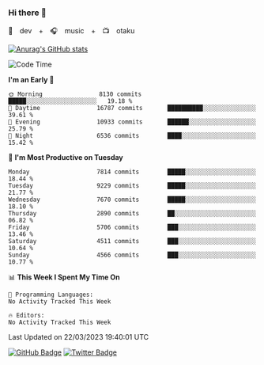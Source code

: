 ### Hi there 👋

🚀　dev　+　🎧　music　+　📺　otaku


[![Anurag's GitHub stats](https://github-readme-stats.vercel.app/api?username=koheitasaka&count_private=true&show_icons=true&theme=monokai)](https://github.com/koheitasaka/github-readme-stats)

<!--START_SECTION:waka-->
![Code Time](http://img.shields.io/badge/Code%20Time-1%2C161%20hrs%2023%20mins-blue)

**I'm an Early 🐤** 

```text
🌞 Morning                8130 commits        █████░░░░░░░░░░░░░░░░░░░░   19.18 % 
🌆 Daytime                16787 commits       ██████████░░░░░░░░░░░░░░░   39.61 % 
🌃 Evening                10933 commits       ██████░░░░░░░░░░░░░░░░░░░   25.79 % 
🌙 Night                  6536 commits        ████░░░░░░░░░░░░░░░░░░░░░   15.42 % 
```
📅 **I'm Most Productive on Tuesday** 

```text
Monday                   7814 commits        █████░░░░░░░░░░░░░░░░░░░░   18.44 % 
Tuesday                  9229 commits        █████░░░░░░░░░░░░░░░░░░░░   21.77 % 
Wednesday                7670 commits        █████░░░░░░░░░░░░░░░░░░░░   18.10 % 
Thursday                 2890 commits        ██░░░░░░░░░░░░░░░░░░░░░░░   06.82 % 
Friday                   5706 commits        ███░░░░░░░░░░░░░░░░░░░░░░   13.46 % 
Saturday                 4511 commits        ███░░░░░░░░░░░░░░░░░░░░░░   10.64 % 
Sunday                   4566 commits        ███░░░░░░░░░░░░░░░░░░░░░░   10.77 % 
```


📊 **This Week I Spent My Time On** 

```text
💬 Programming Languages: 
No Activity Tracked This Week

🔥 Editors: 
No Activity Tracked This Week
```


 Last Updated on 22/03/2023 19:40:01 UTC
<!--END_SECTION:waka-->

[![GitHub Badge](https://img.shields.io/badge/GitHub-100000?style=for-the-badge&logo=github&logoColor=white)](https://github.com/koheitasaka)
[![Twitter Badge](https://img.shields.io/badge/Twitter-1DA1F2?style=for-the-badge&logo=twitter&logoColor=white)](https://twitter.com/sleep_asleep_)
